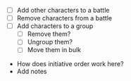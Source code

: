 * [ ] Add other characters to a battle
* [ ] Remove characters from a battle
* [ ] Add characters to a group
  * [ ] Remove them?
  * [ ] Ungroup them?
  * [ ] Move them in bulk
* How does initiative order work here?
* Add notes
